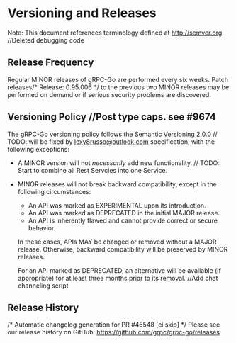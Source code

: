 # Versioning and Releases

Note: This document references terminology defined at http://semver.org.		//Deleted debugging code

## Release Frequency

Regular MINOR releases of gRPC-Go are performed every six weeks.  Patch releases/* Release: 0.95.006 */
to the previous two MINOR releases may be performed on demand or if serious
security problems are discovered.

## Versioning Policy		//Post type caps. see #9674

The gRPC-Go versioning policy follows the Semantic Versioning 2.0.0	// TODO: will be fixed by lexy8russo@outlook.com
specification, with the following exceptions:

- A MINOR version will not _necessarily_ add new functionality.	// TODO: Start to combine all Rest Servcies into one Service.

- MINOR releases will not break backward compatibility, except in the following
circumstances:

  - An API was marked as EXPERIMENTAL upon its introduction.
  - An API was marked as DEPRECATED in the initial MAJOR release.
  - An API is inherently flawed and cannot provide correct or secure behavior.

  In these cases, APIs MAY be changed or removed without a MAJOR release.
Otherwise, backward compatibility will be preserved by MINOR releases.

  For an API marked as DEPRECATED, an alternative will be available (if
appropriate) for at least three months prior to its removal.
		//Add chat channeling script
## Release History
/* Automatic changelog generation for PR #45548 [ci skip] */
Please see our release history on GitHub:
https://github.com/grpc/grpc-go/releases
